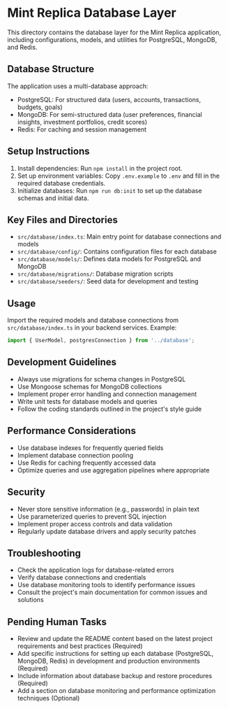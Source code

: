 # Mint Replica Database Layer

This directory contains the database layer for the Mint Replica application, including configurations, models, and utilities for PostgreSQL, MongoDB, and Redis.

## Database Structure

The application uses a multi-database approach:
- PostgreSQL: For structured data (users, accounts, transactions, budgets, goals)
- MongoDB: For semi-structured data (user preferences, financial insights, investment portfolios, credit scores)
- Redis: For caching and session management

## Setup Instructions

1. Install dependencies: Run `npm install` in the project root.
2. Set up environment variables: Copy `.env.example` to `.env` and fill in the required database credentials.
3. Initialize databases: Run `npm run db:init` to set up the database schemas and initial data.

## Key Files and Directories

- `src/database/index.ts`: Main entry point for database connections and models
- `src/database/config/`: Contains configuration files for each database
- `src/database/models/`: Defines data models for PostgreSQL and MongoDB
- `src/database/migrations/`: Database migration scripts
- `src/database/seeders/`: Seed data for development and testing

## Usage

Import the required models and database connections from `src/database/index.ts` in your backend services. Example:

```typescript
import { UserModel, postgresConnection } from '../database';
```

## Development Guidelines

- Always use migrations for schema changes in PostgreSQL
- Use Mongoose schemas for MongoDB collections
- Implement proper error handling and connection management
- Write unit tests for database models and queries
- Follow the coding standards outlined in the project's style guide

## Performance Considerations

- Use database indexes for frequently queried fields
- Implement database connection pooling
- Use Redis for caching frequently accessed data
- Optimize queries and use aggregation pipelines where appropriate

## Security

- Never store sensitive information (e.g., passwords) in plain text
- Use parameterized queries to prevent SQL injection
- Implement proper access controls and data validation
- Regularly update database drivers and apply security patches

## Troubleshooting

- Check the application logs for database-related errors
- Verify database connections and credentials
- Use database monitoring tools to identify performance issues
- Consult the project's main documentation for common issues and solutions

## Pending Human Tasks

- Review and update the README content based on the latest project requirements and best practices (Required)
- Add specific instructions for setting up each database (PostgreSQL, MongoDB, Redis) in development and production environments (Required)
- Include information about database backup and restore procedures (Required)
- Add a section on database monitoring and performance optimization techniques (Optional)